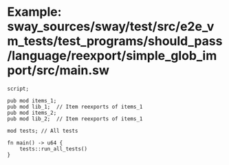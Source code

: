 # Example: sway_sources/sway/test/src/e2e_vm_tests/test_programs/should_pass/language/reexport/simple_glob_import/src/main.sw

```sway
script;

pub mod items_1;
pub mod lib_1;  // Item reexports of items_1
pub mod items_2;
pub mod lib_2;  // Item reexports of items_1

mod tests; // All tests

fn main() -> u64 {
    tests::run_all_tests()
}

```
